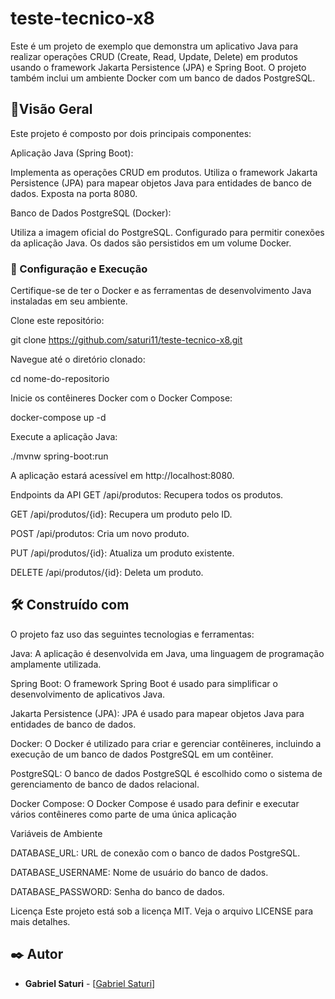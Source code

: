 # teste-tecnico-x8
  Este é um projeto de exemplo que demonstra um aplicativo Java para realizar operações CRUD (Create, Read, Update, Delete) em produtos usando o framework Jakarta Persistence (JPA) e Spring Boot. O projeto também inclui um ambiente Docker com um banco de dados PostgreSQL.

## 🚀Visão Geral
Este projeto é composto por dois principais componentes:

Aplicação Java (Spring Boot):

Implementa as operações CRUD em produtos.
Utiliza o framework Jakarta Persistence (JPA) para mapear objetos Java para entidades de banco de dados.
Exposta na porta 8080.

Banco de Dados PostgreSQL (Docker):

Utiliza a imagem oficial do PostgreSQL.
Configurado para permitir conexões da aplicação Java.
Os dados são persistidos em um volume Docker.


### 🔧 Configuração e Execução
Certifique-se de ter o Docker e as ferramentas de desenvolvimento Java instaladas em seu ambiente.

Clone este repositório:

git clone https://github.com/saturi11/teste-tecnico-x8.git

Navegue até o diretório clonado:

cd nome-do-repositorio

Inicie os contêineres Docker com o Docker Compose:

docker-compose up -d

Execute a aplicação Java:

./mvnw spring-boot:run

A aplicação estará acessível em http://localhost:8080.

Endpoints da API
GET /api/produtos: Recupera todos os produtos.

GET /api/produtos/{id}: Recupera um produto pelo ID.

POST /api/produtos: Cria um novo produto.

PUT /api/produtos/{id}: Atualiza um produto existente.

DELETE /api/produtos/{id}: Deleta um produto.

## 🛠️ Construído com
O projeto faz uso das seguintes tecnologias e ferramentas:

Java: A aplicação é desenvolvida em Java, uma linguagem de programação amplamente utilizada.

Spring Boot: O framework Spring Boot é usado para simplificar o desenvolvimento de aplicativos Java.

Jakarta Persistence (JPA): JPA é usado para mapear objetos Java para entidades de banco de dados.

Docker: O Docker é utilizado para criar e gerenciar contêineres, incluindo a execução de um banco de dados PostgreSQL em um contêiner.

PostgreSQL: O banco de dados PostgreSQL é escolhido como o sistema de gerenciamento de banco de dados relacional.

Docker Compose: O Docker Compose é usado para definir e executar vários contêineres como parte de uma única aplicação

Variáveis de Ambiente

DATABASE_URL: URL de conexão com o banco de dados PostgreSQL.

DATABASE_USERNAME: Nome de usuário do banco de dados.

DATABASE_PASSWORD: Senha do banco de dados.

Licença
Este projeto está sob a licença MIT. Veja o arquivo LICENSE para mais detalhes.
## ✒️ Autor
* **Gabriel Saturi** - [[Gabriel Saturi](https://github.com/saturi11)]
